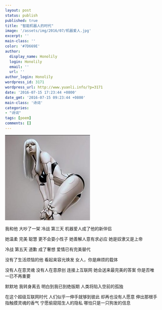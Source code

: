 ```yaml
---
layout: post
status: publish
published: true
title: "智能机器人的时代"
image: '/assets/img/2016/07/机器爱人.jpg'
excerpt: ''
main-class: ''
color: '#7D669E'
author:
  display_name: Honolily
  login: Honolily
  email: ''
  url: ''
author_login: Honolily
wordpress_id: 3171
wordpress_url: http://www.yuanli.info/?p=3171
date: '2016-07-15 17:23:44 +0800'
date_gmt: '2016-07-15 09:23:44 +0800'
main-class: '诗词'
categories:
- "诗词"
tags: [poem]
comments: []
---
```

![机器爱人](/assets/img/2016/07/机器爱人.jpg "机器爱人")

我和他 大吵了一架
冷战 第三天
机器爱人成了他的新伴侣

她温柔 完美 聪慧
更不会耍小性子
她善解人意有求必应
她是奴隶又是上帝

冷战 第五天
道歉 成了奢想
爱情已有完美替代

没有了生活烦恼的他
看起来容光焕发
女人，你是麻烦的载体

没有人在意灵魂
没有人在意原创
连接上互联网
她会送来最完美的答案
你是否唯一已不再重要

默默地 我转身离去
明白到我已到绝版期
人类将陷入空前的孤独

在这个超级互联网时代
人们似乎一伸手就够到彼此
却再也没有人愿意
伸出那根手指触摸灵魂的香气
宁愿偷窥陌生人的隐私
哪怕只是一只狗发的信息